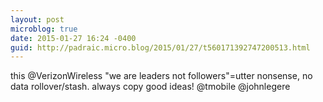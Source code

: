 ```yaml
---
layout: post
microblog: true
date: 2015-01-27 16:24 -0400
guid: http://padraic.micro.blog/2015/01/27/t560171392747200513.html
---
```

this @VerizonWireless "we are leaders not followers"=utter nonsense, no data rollover/stash. always copy good ideas! @tmobile @johnlegere
